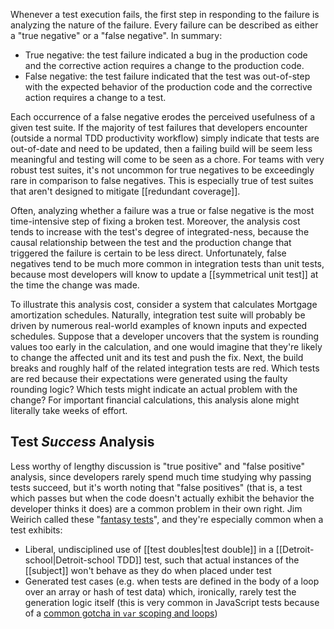 Whenever a test execution fails, the first step in responding to the failure is analyzing the nature of the failure. Every failure can be described as either a "true negative" or a "false negative". In summary:

* True negative: the test failure indicated a bug in the production code and the corrective action requires a change to the production code.
* False negative: the test failure indicated that the test was out-of-step with the expected behavior of the production code and the corrective action requires a change to a test.

Each occurrence of a false negative erodes the perceived usefulness of a given test suite. If the majority of test failures that developers encounter (outside a normal TDD productivity workflow) simply indicate that tests are out-of-date and need to be updated, then a failing build will be seem less meaningful and testing will come to be seen as a chore. For teams with very robust test suites, it's not uncommon for true negatives to be exceedingly rare in comparison to false negatives. This is especially true of test suites that aren't designed to mitigate [[redundant coverage]].

Often, analyzing whether a failure was a true or false negative is the most time-intensive step of fixing a broken test. Moreover, the analysis cost tends to increase with the test's degree of integrated-ness, because the causal relationship between the test and the production change that triggered the failure is certain to be less direct. Unfortunately, false negatives tend to be much more common in integration tests than unit tests, because most developers will know to update a [[symmetrical unit test]] at the time the change was made.

To illustrate this analysis cost, consider a system that calculates Mortgage amortization schedules. Naturally, integration test suite will probably be driven by numerous real-world examples of known inputs and expected schedules. Suppose that a developer uncovers that the system is rounding values too early in the calculation, and one would imagine that they're likely to change the affected unit and its test and push the fix. Next, the build breaks and roughly half of the related integration tests are red. Which tests are red because their expectations were generated using the faulty rounding logic? Which tests might indicate an actual problem with the change? For important financial calculations, this analysis alone might literally take weeks of effort.

## Test _Success_ Analysis

Less worthy of lengthy discussion is "true positive" and "false positive" analysis, since developers rarely spend much time studying why passing tests succeed, but it's worth noting that "false positives" (that is, a test which passes but when the code doesn't actually exhibit the behavior the developer thinks it does) are a common problem in their own right. Jim Weirich called these "[fantasy tests](https://twitter.com/jimweirich/status/2932329208)", and they're especially common when a test exhibits:

* Liberal, undisciplined use of [[test doubles|test double]] in a [[Detroit-school|Detroit-school TDD]] test, such that actual instances of the [[subject]] won't behave as they do when placed under test
* Generated test cases (e.g. when tests are defined in the body of a loop over an array or hash of test data) which, ironically, rarely test the generation logic itself (this is very common in JavaScript tests because of a [common gotcha in `var` scoping and loops](http://alandix.com/blog/2014/08/07/javascript-gotcha-var-scope/))
